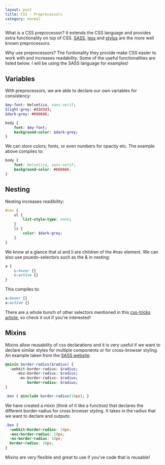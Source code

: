 ```yaml
---
layout: post 
title: CSS - Preprocessors 
category: normal
---
```


What is a CSS preprocessor? It extends the CSS language and provides extra functionality on top of CSS. [SASS](http://sass-lang.com/), [less](http://lesscss.org/) and [stylus](http://stylus-lang.com/) are the more well known preprocessors. 

Why use preprocessors? The funtionality they provide make CSS easier to work with and increases readability. Some of the useful functionalities are listed below. I will be using the SASS language for examples! 

## Variables
With preprocessors, we are able to declare our own variables for consistency:
```sass
$my-font: Helvetica, sans-serif;
$light-grey: #d3d3d3;
$dark-grey: #666666;

body {
	font: $my-font;
	background-color: $dark-grey;
}
```
We can store colors, fonts, or even numbers for opacity etc. The example above compiles to:
```css
body {
	font: Helvetica, sans-serif;
	background-color: #666666;
}
```

## Nesting 
Nesting increases readibility:
```sass
#nav {
	ul {
		list-style-type: none;
	}
	li {
		color: $dark-grey;
	}
}
```
We know at a glance that ul and li are children of the #nav element. We can also use psuedo-selectors such as the & in nesting: 
```sass
a {
	&:hover {}
	&:active {}
}
```
This compiles to:
```css
a:hover {}
a:active {}
```
There are a whole bunch of other selectors mentioned in this [css-tricks article](https://css-tricks.com/the-sass-ampersand/), so check it out if you're interested! 

## Mixins 
Mixins allow reusability of css declarations and it is very useful if we want to declare similar styles for multiple components or for cross-browser styling. An example taken from the [SASS website](http://sass-lang.com/guide#topic-6): 
```sass
@mixin border-radius($radius) {
  -webkit-border-radius: $radius;
     -moz-border-radius: $radius;
      -ms-border-radius: $radius;
          border-radius: $radius;
}

.box { @include border-radius(10px); }
```
We have created a mixin (think of it like a function) that declares the different border-radius for cross browser styling. It takes in the radius that we want to declare and outputs:
```css
.box {
  -webkit-border-radius: 10px;
  -moz-border-radius: 10px;
  -ms-border-radius: 10px;
  border-radius: 10px;
}
```
Mixins are very flexible and great to use if you've code that is reusable! 
